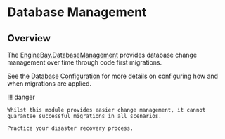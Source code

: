 # Database Management

## Overview

The [EngineBay.DatabaseManagement](https://github.com/engine-bay/database-management) provides database change management over time through code first migrations.

See the [Database Configuration](../configuration//environment-variables.md#database) for more details on configuring how and when migrations are applied.

!!! danger

    Whilst this module provides easier change management, it cannot guarantee successful migrations in all scenarios.

    Practice your disaster recovery process.

